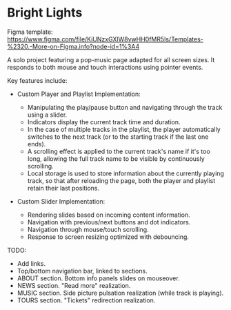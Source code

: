 # Bright Lights
Figma template: https://www.figma.com/file/KiUNzxGXlW8vwHH0fMR5ls/Templates-%2320.-More-on-Figma.info?node-id=1%3A4

A solo project featuring a pop-music page adapted for all screen sizes. It responds to both mouse and touch interactions using pointer events.

Key features include:
- Custom Player and Playlist Implementation:
   - Manipulating the play/pause button and navigating through the track using a slider.
   - Indicators display the current track time and duration.
   - In the case of multiple tracks in the playlist, the player automatically switches to the next track (or to the starting track if the last one ends).
   - A scrolling effect is applied to the current track's name if it's too long, allowing the full track name to be visible by continuously scrolling.
   - Local storage is used to store information about the currently playing track, so that after reloading the page, both the player and playlist retain their last positions.
     
- Custom Slider Implementation:
   - Rendering slides based on incoming content information.
   - Navigation with previous/next buttons and dot indicators.
   - Navigation through mouse/touch scrolling.
   - Response to screen resizing optimized with debouncing.
  
TODO:
- Add links.
- Top/bottom navigation bar, linked to sections.
- ABOUT section. Bottom info panels slides on mouseover.
- NEWS section. "Read more" realization.
- MUSIC section. Side picture pulsation realization (while track is playing).
- TOURS section. "Tickets" redirection realization.
  
